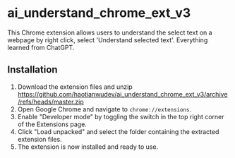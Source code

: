 # ai_understand_chrome_ext_v3

This Chrome extension allows users to understand the select text on a webpage by right click, select 'Understand selected text'. Everything learned from ChatGPT.

## Installation

1. Download the extension files and unzip https://github.com/haotianwudev/ai_understand_chrome_ext_v3/archive/refs/heads/master.zip
2. Open Google Chrome and navigate to `chrome://extensions`.
3. Enable "Developer mode" by toggling the switch in the top right corner of the Extensions page.
4. Click "Load unpacked" and select the folder containing the extracted extension files.
5. The extension is now installed and ready to use.
 
